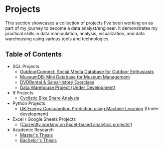 # Projects

This section showcases a collection of projects I've been working on as part of my journey to become a data analyst/engineer. It demonstrates my practical skills in data manipulation, analysis, visualization, and data warehousing using various tools and technologies.

## Table of Contents

- SQL Projects
  - [OutdoorConnect: Social Media Database for Outdoor Enthusiasts](https://github.com/nico14-d/Portfolio/tree/main/Projects/SQL/OutdoorConnectDB)
  - [MuseumDB: Mini Database for Museum Management](https://github.com/nico14-d/Portfolio/tree/main/Projects/SQL/MuseumDB)
  - [DVDRental & SalesHistory Exercises](https://github.com/nico14-d/Portfolio/tree/main/Projects/SQL/DVDRental%2C%20SalesHistory)
  - [Data Warehouse Project (Under Development)](https://github.com/nico14-d/Portfolio/blob/main/Projects/SQL/ActiveGear%20DWH/README.md)
- R Projects
  - [Cyclistic Bike Share Analysis](https://github.com/nico14-d/Portfolio/tree/main/Projects/R)
- Python Projects
  - [UK Energy Consumption Prediction using Machine Learning](https://github.com/nico14-d/Portfolio/tree/main/Projects/PYTHON/UK%20Energy%20Consumption%20Prediction%20using%20Machine%20Learning) (Under development)
- Excel / Google Sheets Projects
  - [(Currently working on Excel-based analytics projects!)](#excel--google-sheets-projects)
- Academic Research
  - [Master's Thesis](https://github.com/nico14-d/Portfolio/blob/main/Projects/Academic%20Research/Master's%20Thesis%20Summary.pdf)
  - [Bachelor's Thesis](https://github.com/nico14-d/Portfolio/blob/main/Projects/Academic%20Research/Bachelor's%20Thesis%20Summary.pdf)
